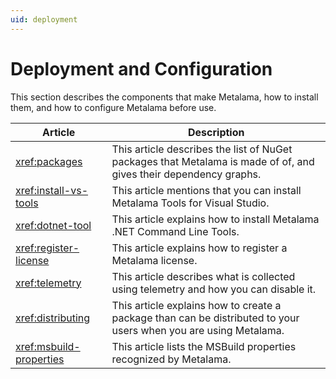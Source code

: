 ```yaml
---
uid: deployment
---
```


# Deployment and Configuration

This section describes the components that make Metalama, how to install them, and how to configure Metalama before use.

| Article | Description |
|---------|-------------|
| <xref:packages> | This article describes the list of NuGet packages that Metalama is made of of, and gives their dependency graphs.
| <xref:install-vs-tools> | This article mentions that you can install Metalama Tools for Visual Studio.
| <xref:dotnet-tool> | This article explains how to install Metalama .NET Command Line Tools.
| <xref:register-license> | This article explains how to register a Metalama license.
| <xref:telemetry> | This article describes what is collected using telemetry and how you can disable it. 
| <xref:distributing> | This article explains how to create a package than can be distributed to your users when you are using Metalama.
| <xref:msbuild-properties> | This article lists the MSBuild properties recognized by Metalama.